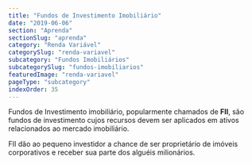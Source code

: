 ```yaml
---
title: "Fundos de Investimento Imobiliário"
date: "2019-06-06"
section: "Aprenda"
sectionSlug: "aprenda"
category: "Renda Variável"
categorySlug: "renda-variavel"
subcategory: "Fundos Imobiliários"
subcategorySlug: "fundos-imobiliarios"
featuredImage: "renda-variavel"
pageType: "subcategory"
indexOrder: 35
---
```


Fundos de Investimento imobiliário, popularmente chamados de **FII**, são fundos de investimento cujos recursos devem ser aplicados em ativos relacionados ao mercado imobiliário. 

FII dão ao pequeno investidor a chance de ser proprietário de imóveis corporativos e receber sua parte dos alguéis milionários.